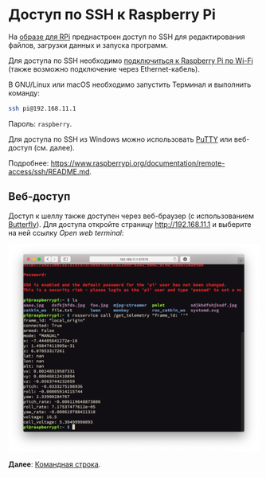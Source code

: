 # Доступ по SSH к Raspberry Pi

На [образе для RPi](image.md) преднастроен доступ по SSH для редактирования файлов, загрузки данных и запуска программ.

Для доступа по SSH необходимо [подключиться к Raspberry Pi по Wi-Fi](wifi.md) (также возможно подключение через Ethernet-кабель).

В GNU/Linux или macOS необходимо запустить Терминал и выполнить команду:

```bash
ssh pi@192.168.11.1
```

Пароль: ``raspberry``.

Для доступа по SSH из Windows можно использовать [PuTTY](https://www.chiark.greenend.org.uk/~sgtatham/putty/latest.html) или веб-доступ (см. далее).

Подробнее: https://www.raspberrypi.org/documentation/remote-access/ssh/README.md.

## Веб-доступ

Доступ к шеллу также доступен через веб-браузер (с использованием [Butterfly](https://github.com/paradoxxxzero/butterfly)). Для доступа откройте страницу http://192.168.11.1 и выберите на ней ссылку *Open web terminal*:

<img src="../assets/butterfly.png">

**Далее**: [Командная строка](cli.md).
